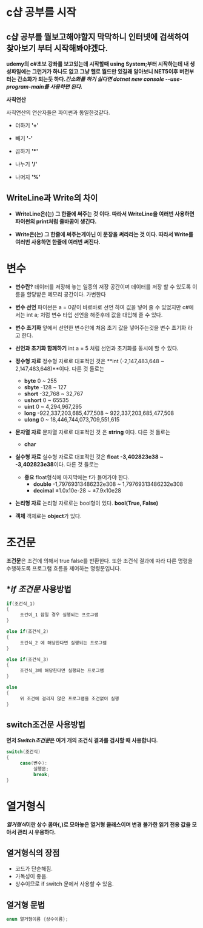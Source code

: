 # c샵 공부를 시작
## c샵 공부를 뭘보고해야할지 막막하니 인터넷에 검색하여 찾아보기 부터 시작해봐야겠다.

**udemy의 c#초보 강좌를 보고있는데 시작할때 using System;부터 시작하는데 내 생성파일에는 그런거가 하나도 없고 그냥 헬로 월드만 있길래 알아보니 NET5이후 버전부터는 간소화가 되는듯 하다.*간소화를 하기 싫다면 dotnet new console --use-program-main를 사용하면 된다.***




**사칙연산**

사칙연산의 연산자들은 파이썬과 동일한것같다.

* 더하기
     **'+'**

* 빼기 
     **'-'**

* 곱하기
     **'*'**

* 나누기
     **'/'**

* 나머지
     **'%'**

## WriteLine과 Write의 차이

* **WriteLine은(는) 그 한줄에 써주는 것 이다. 따라서 WriteLine을 여러번 사용하면 파이썬의 print처럼 줄바꿈이 생긴다.**

* **Write은(는) 그 한줄에 써주는게아닌 이 문장을 써라라는 것 이다. 따라서 Write를 여러번 사용하면 한줄에 여러번 써진다.**

# 변수

* **변수란?** 데이터를 저장해 놓는 일종의 저장 공간이며 데이터를 저장 할 수 있도록 이름을 할당받은 메모리 공간이다. 가변한다

* **변수 선언** 파이썬은 a = 0같이 바로바로 선언 하여 값을 넣어 줄 수 있었지만 c#에서는 int a; 처럼 변수 타입 선언을 해준후에 값을 대입해 줄 수 있다.
* **변수 초기화** 앞에서 선언한 변수안에 처음 초기 값을 넣어주는것을 변수 초기화 라고 한다.

* **선언과 초기화 함께하기** int a = 5 처럼 선언과 초기화를 동시에 할 수 있다.

* **정수형 자료** 정수형 자료로 대표적인 것은 **int (-2,147,483,648 ~ 2,147,483,648)**이다. 다른 것 들로는  
     * **byte** 0 ~ 255 
     * **sbyte** -128 ~ 127
     * **short** -32,768 ~ 32,767
     * **ushort** 0 ~ 65535
     * **uint** 0 ~ 4,294,967,295
     * **long** -922,337,203,685,477,508 ~ 922,337,203,685,477,508
     * **ulong** 0 ~ 18,446,744,073,709,551,615
* **문자열 자료** 문자열 자료로 대표적인 것 은 **string** 이다. 다른 것 들로는
     * **char**

* **실수형 자료** 실수형 자료로 대표적인 것은 **float -3,402823e38 ~ -3,402823e38**이다. 다른 것 들로는
     * **중요** float형식에 마지막에는 f가 들어가야 한다. 
          * **double** -1,79769313486232e308 ~ 1,79769313486232e308
          * **decimal** ±1.0x10e-28 ~ ±7.9x10e28

* **논리형 자료** 논리형 자료로는 bool형이 있다. **bool(True, False)**

* **객체** 객체로는 **object**가 있다.

# 조건문

**조건문**은 조건에 의해서 true false를 반환한다. 또한 조건식 결과에 따라 다른 명령을 수행하도록 프로그램 흐름을 제어하는 명령문입니다.

## **if 조건문* 사용방법
```c#
if(조건식_1)
{
     조건이_1 참일 경우 실행되는 프로그램
}

else if(조건식_2)
{
     조건식_2 에 해당한다면 실행되는 프로그램
}

else if(조건식_3)
{
     조건식_3에 해당한다면 실행되는 프로그램
}

else
{
     위 조건에 걸리지 않은 프로그램을 조건없이 실행 
}
```
## switch조건문 사용방법
**먼저 *Switch조건문*은 여거 개의 조건식 결과를 검사할 때 사용합니다.**
```c#
switch(조건식)
{
     case(변수):
          실행문;
          break;
} 
```

# 열거형식
***열거형식*이란 상수 콤마(,)로 모아놓은 열거형 클래스이며 변경 불가한 읽기 전용 값을 모아서 관리 시 유용하다.**
## 열거형식의 장점
* 코드가 단순해짐.
* 가독성이 좋음.
* 상수이므로 if switch 문에서 사용할 수 있음.

## 열거형 문법
```c#
enum 열거형이름 {상수이름};
```